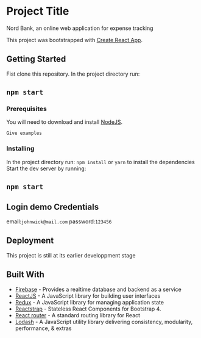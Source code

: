 # Project Title

Nord Bank, an online web application for expense tracking

This project was bootstrapped with [Create React App](https://github.com/facebook/create-react-app).

## Getting Started

Fist clone this repository.
In the project directory run:

## `npm start`

### Prerequisites

You will need to download and install [NodeJS](https://nodejs.org/).

```
Give examples
```

### Installing

In the project directory run:
`npm install` or `yarn` to install the dependencies
Start the dev server by running:

## `npm start`

## Login demo Credentials

email:`johnwick@mail.com`
password:`123456`

## Deployment

This project is still at its earlier developpment stage

## Built With

- [Firebase](https://firebase.google.com/docs) - Provides a realtime database and backend as a service
- [ReactJS](https://reactjs.org/) - A JavaScript library for building user interfaces
- [Redux](https://redux.js.org/introduction/getting-started) - A JavaScript library for managing application state
- [Reactstrap](https://reactstrap.github.io/) - Stateless React Components for Bootstrap 4.
- [React router](https://reacttraining.com/react-router/web/guides/redux-integration) - A standard routing library for React
- [Lodash](https://lodash.com/) - A JavaScript utility library delivering consistency, modularity, performance, & extras
